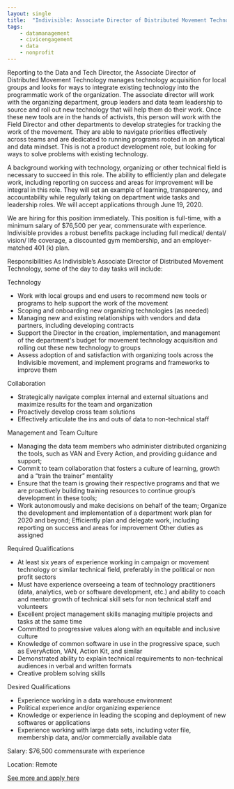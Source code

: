 ```yaml
---
layout: single
title:  "Indivisible: Associate Director of Distributed Movement Technology"
tags: 
    - datamanagement
    - civicengagement
    - data
    - nonprofit
---
```

Reporting to the Data and Tech Director, the Associate Director of Distributed Movement Technology manages technology acquisition for local groups and looks for ways to integrate existing technology into the programmatic work of the organization.  The associate director will work with the organizing department, group leaders and data team leadership to source and roll out new technology that will help them do their work.  Once these new tools are in the hands of activists, this person will work with the Field Director and other departments to develop strategies for tracking the work of the movement. They are able to navigate priorities effectively across teams and are dedicated to running programs rooted in an analytical and data mindset. This is not a product development role, but looking for ways to solve problems with existing technology. 

A background working with technology, organizing or other technical field is necessary to succeed in this role. The ability to efficiently plan and delegate work, including reporting on success and areas for improvement will be integral in this role. They will set an example of learning, transparency, and accountability while regularly taking on department wide tasks and leadership roles. We will accept applications through June 19, 2020. 

We are hiring for this position immediately. This position is full-time, with a minimum salary of $76,500 per year, commensurate with experience. Indivisible provides a robust benefits package including full medical/ dental/ vision/ life coverage, a discounted gym membership, and an employer-matched 401 (k) plan.

Responsibilities
As Indivisible’s Associate Director of Distributed Movement Technology, some of the day to day tasks will include: 

Technology

* Work with local groups and end users to recommend new tools or programs to help support the work of the movement
* Scoping and onboarding new organizing technologies (as needed)
* Managing new and existing relationships with vendors and data partners, including developing contracts
* Support the Director in the creation, implementation, and management of the department's budget for movement technology acquisition and rolling out these new technology to groups 
* Assess adoption of and satisfaction with organizing tools across the Indivisible movement, and implement programs and frameworks to improve them

Collaboration
* Strategically navigate complex internal and external situations and maximize results for the team and organization
* Proactively develop cross team solutions 
* Effectively articulate the ins and outs of data to non-technical staff

Management and Team Culture
* Managing the data team members who administer distributed organizing the tools, such as VAN and Every Action, and providing guidance and support;
* Commit to team collaboration that fosters a culture of learning, growth and a “train the trainer” mentality
* Ensure that the team is growing their respective programs and that we are proactively building training resources to continue group’s development in these tools;
* Work autonomously and make decisions on behalf of the team; Organize the development and implementation of a department work plan for 2020 and beyond; Efficiently plan and delegate work, including reporting on success and areas for improvement
Other duties as assigned

Required Qualifications

* At least six years of experience working in campaign or movement technology or similar technical field, preferably in the political or non profit sectors
* Must have experience overseeing a team of technology practitioners (data, analytics, web or software development, etc.) and ability to coach and mentor growth of technical skill sets for non technical staff and volunteers
* Excellent project management skills managing multiple projects and tasks at the same time
* Committed to progressive values along with an equitable and inclusive culture
* Knowledge of common software in use in the progressive space, such as EveryAction, VAN, Action Kit, and similar
* Demonstrated ability to explain technical requirements to non-technical audiences in verbal and written formats
* Creative problem solving skills

Desired Qualifications

* Experience working in a data warehouse environment
* Political experience and/or organizing experience 
* Knowledge or experience in leading the scoping and deployment of new softwares or applications
* Experience working with large data sets, including voter file, membership data, and/or commercially available data

Salary: $76,500 commensurate with experience

Location: Remote


[See more and apply here](https://jobs.lever.co/indivisible/3bc471cd-8a17-490a-8faa-a0cfd7a1cef2)

